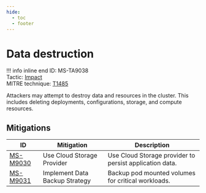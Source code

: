 ```yaml
---
hide:
  - toc
  - footer
---
```


# Data destruction

!!! info inline end
    ID: MS-TA9038<br>
    Tactic: [Impact](../tactics/Impact/index.md) <br>
    MITRE technique: [T1485](https://attack.mitre.org/techniques/T1485/)

Attackers may attempt to destroy data and resources in the cluster. This includes deleting deployments, configurations, storage, and compute resources.

## Mitigations

|ID|Mitigation|Description|
|--|----------|-----------|
|[MS-M9030](../mitigations/MS-M9030%20Use%20Cloud%20Storage%20Provider.md)|Use Cloud Storage Provider|Use Cloud Storage provider to persist application data.|
|[MS-M9031](../mitigations/MS-M9031%20Implement%20Data%20Backup%20Strategy.md)|Implement Data Backup Strategy|Backup pod mounted volumes for critical workloads.|